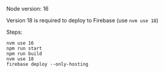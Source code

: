 Node version: 16

Version 18 is required to deploy to Firebase (use `nvm use 18`)

Steps:

```
nvm use 16
npm run start
npm run build
nvm use 18
firebase deploy --only-hosting
```
